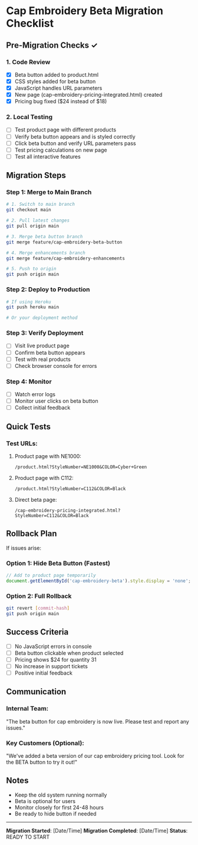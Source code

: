# Cap Embroidery Beta Migration Checklist

## Pre-Migration Checks ✓

### 1. Code Review
- [x] Beta button added to product.html
- [x] CSS styles added for beta button
- [x] JavaScript handles URL parameters
- [x] New page (cap-embroidery-pricing-integrated.html) created
- [x] Pricing bug fixed ($24 instead of $18)

### 2. Local Testing
- [ ] Test product page with different products
- [ ] Verify beta button appears and is styled correctly
- [ ] Click beta button and verify URL parameters pass
- [ ] Test pricing calculations on new page
- [ ] Test all interactive features

## Migration Steps

### Step 1: Merge to Main Branch
```bash
# 1. Switch to main branch
git checkout main

# 2. Pull latest changes
git pull origin main

# 3. Merge beta button branch
git merge feature/cap-embroidery-beta-button

# 4. Merge enhancements branch
git merge feature/cap-embroidery-enhancements

# 5. Push to origin
git push origin main
```

### Step 2: Deploy to Production
```bash
# If using Heroku
git push heroku main

# Or your deployment method
```

### Step 3: Verify Deployment
- [ ] Visit live product page
- [ ] Confirm beta button appears
- [ ] Test with real products
- [ ] Check browser console for errors

### Step 4: Monitor
- [ ] Watch error logs
- [ ] Monitor user clicks on beta button
- [ ] Collect initial feedback

## Quick Tests

### Test URLs:
1. Product page with NE1000:
   ```
   /product.html?StyleNumber=NE1000&COLOR=Cyber+Green
   ```

2. Product page with C112:
   ```
   /product.html?StyleNumber=C112&COLOR=Black
   ```

3. Direct beta page:
   ```
   /cap-embroidery-pricing-integrated.html?StyleNumber=C112&COLOR=Black
   ```

## Rollback Plan

If issues arise:

### Option 1: Hide Beta Button (Fastest)
```javascript
// Add to product page temporarily
document.getElementById('cap-embroidery-beta').style.display = 'none';
```

### Option 2: Full Rollback
```bash
git revert [commit-hash]
git push origin main
```

## Success Criteria

- [ ] No JavaScript errors in console
- [ ] Beta button clickable when product selected
- [ ] Pricing shows $24 for quantity 31
- [ ] No increase in support tickets
- [ ] Positive initial feedback

## Communication

### Internal Team:
"The beta button for cap embroidery is now live. Please test and report any issues."

### Key Customers (Optional):
"We've added a beta version of our cap embroidery pricing tool. Look for the BETA button to try it out!"

## Notes

- Keep the old system running normally
- Beta is optional for users
- Monitor closely for first 24-48 hours
- Be ready to hide button if needed

---

**Migration Started**: [Date/Time]
**Migration Completed**: [Date/Time]
**Status**: READY TO START